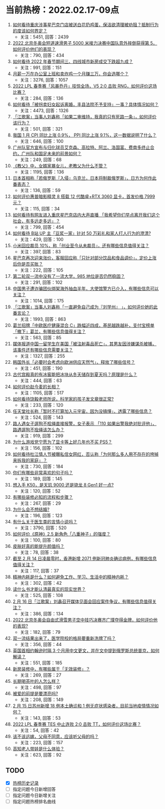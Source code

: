# 当前热榜：2022.02.17-09点
1. [如何看待重庆涉事星巴克门店被送白花扔鸡蛋，保洁欲清理被劝阻？抵制行为的度该如何界定？](https://www.zhihu.com/question/516848717)
    * 关注：5451, 回答：2439
2. [2022 北京冬奥会短道速滑男子 5000 米接力决赛中国队意外摔倒获得第 5，如何评价他们的表现？](https://www.zhihu.com/question/516954240)
    * 关注：790, 回答：434
3. [如何看待 2022 年春节期间三、四线城市新房成交下跌超九成？](https://www.zhihu.com/question/516693284)
    * 关注：991, 回答：151
4. [月薪一万在办公室上班和卖炸鸡一个月赚三万，你会选哪个？](https://www.zhihu.com/question/422477749)
    * 关注：3276, 回答：1057
5. [2022 LPL 春季赛「风暴乔丹」技惊全场，V5 2:0 击败 RNG，如何评价这场比赛？](https://www.zhihu.com/question/516938028)
    * 关注：284, 回答：136
6. [如何看待「被拐卖妇女起诉离婚，丰县法院不予支持」一事？具体情况如何？](https://www.zhihu.com/question/516840740)
    * 关注：4473, 回答：1326
7. [「江歌案」当事人刘鑫称「如果二审维持，我真的只有死路一条」，如何评价该行为？](https://www.zhihu.com/question/516910193)
    * 关注：501, 回答：321
8. [我国 1 月 CPI 同比上涨 0.9%， PPI 同比上涨 9.1%，这一数据说明了什么？](https://www.zhihu.com/question/516845924)
    * 关注：646, 回答：100
9. [广州队官方宣布与归化球员艾克森、高拉特、阿兰、洛国富、费南多终止合约，广州队和国足未来的前景如何？](https://www.zhihu.com/question/516920241)
    * 关注：249, 回答：68
10. [《教父》中，女婿家暴女儿，老教父为什么不管？](https://www.zhihu.com/question/277718004)
    * 关注：1195, 回答：136
11. [日本首相称「若俄罗斯『入侵』乌克兰，日本将制裁俄罗斯」，日方为何作此番表态？](https://www.zhihu.com/question/516905017)
    * 关注：136, 回答：59
12. [如何评价惠普暗影精灵 8 搭载 12 代酷睿+RTX 3060 显卡，首发价格 7999 元？](https://www.zhihu.com/question/516952393)
    * 关注：115, 回答：34
13. [如何看待有网友进入重庆星巴克店内大声直播 「我希望你们早点离开我们这个社会，有多远走多远」？](https://www.zhihu.com/question/516893843)
    * 关注：799, 回答：454
14. [如何看待 B站 UP 主「豆浆一家」针对 50 万彩礼和家人打人行为的澄清?](https://www.zhihu.com/question/516348344)
    * 关注：429, 回答：100
15. [小米回应裁员 10%，称「创业至今从未裁员」，还有哪些信息值得关注？](https://www.zhihu.com/question/516060868)
    * 关注：397, 回答：83
16. [星巴克再次迎来涨价，客服回应称「只针对部分饮品和食品调价」，定价上涨后你是否买账？](https://www.zhihu.com/question/516878435)
    * 关注：222, 回答：105
17. [第二轮双一流中没有了一流大学，985 地位是否仍然稳固？](https://www.zhihu.com/question/516482590)
    * 关注：291, 回答：102
18. [中国男子遭诈骗团伙绑架海外抽血半年，大使馆警方已介入，有哪些信息可以关注？](https://www.zhihu.com/question/516708662)
    * 关注：1014, 回答：175
19. [「江歌案」当事人刘鑫称「一直避免自己成为『刘学州』 」，如何评价她的此番言论？](https://www.zhihu.com/question/516859570)
    * 关注：1993, 回答：863
20. [葛兰招牌「中欧医疗健康混合 C」跌幅近四成，基民越跌越补，支付宝榜单「撤下」葛兰，有哪些信息值得关注？](https://www.zhihu.com/question/516497482)
    * 关注：563, 回答：85
21. [媒体报道中国一留学生在美国「被注射毒品死亡」，其男友因涉嫌谋杀被捕，该事件还有哪些信息需要关注？](https://www.zhihu.com/question/516864704)
    * 关注：1327, 回答：255
22. [韩国外长「必要时会考虑向欧洲供应天然气」，释放了哪些信号？](https://www.zhihu.com/question/516338659)
    * 关注：451, 回答：190
23. [古代宫殿真的有冰窖能把冰块从冬天储存到夏天吗？原理是什么？](https://www.zhihu.com/question/29703885)
    * 关注：444, 回答：63
24. [如何评价赵今麦的长相？](https://www.zhihu.com/question/264101948)
    * 关注：1105, 回答：517
25. [如何看待饶毅老师所说，科学家的孩子发文章很正常?](https://www.zhihu.com/question/516712000)
    * 关注：233, 回答：120
26. [任天堂社长称「暂时不打算加入元宇宙，因为没搞懂」，透露了哪些信息？](https://www.zhihu.com/question/516729675)
    * 关注：524, 回答：143
27. [路人遇女子遛狗不栓绳直接报警，女子表示 「110 如果出警我绝对批评他」，路遇遛狗不拴绳该怎么办？](https://www.zhihu.com/question/516676592)
    * 关注：919, 回答：299
28. [为什么游戏党宁愿为了显卡等上好几年也不买 PS5？](https://www.zhihu.com/question/516192512)
    * 关注：156, 回答：102
29. [如何看待杜江情人节被曝私信女网红，否认称「为何那么多人用不存在的垮掉来拆我的家庭」？](https://www.zhihu.com/question/516688043)
    * 关注：730, 回答：184
30. [你们有哪些非常喜欢的句子吗？](https://www.zhihu.com/question/515396926)
    * 关注：189, 回答：145
31. [想入手 K50，是天玑 9000 还是骁龙 8 Gen1 好一点?](https://www.zhihu.com/question/515327511)
    * 关注：120, 回答：52
32. [有哪些装修必知的流程和步骤？](https://www.zhihu.com/question/48798762)
    * 关注：267, 回答：29
33. [为什么会不想结婚?](https://www.zhihu.com/question/516910021)
    * 关注：196, 回答：123
34. [有什么关于医生类的言情小说吗？](https://www.zhihu.com/question/266364937)
    * 关注：3790, 回答：520
35. [如何评价《原神》2.5 新角色「八重神子」的强度？](https://www.zhihu.com/question/516909008)
    * 关注：100, 回答：80
36. [皮肤好真的能提升颜值吗？](https://www.zhihu.com/question/516569529)
    * 关注：78, 回答：38
37. [截至 2 月 14 日凌晨零时，香港新增 2071 例新冠肺炎确诊病例，有哪些信息值得关注？](https://www.zhihu.com/question/516527684)
    * 关注：117, 回答：37
38. [精神内耗是什么？如何避免工作、学习、生活中的精神内耗？](https://www.zhihu.com/question/515910388)
    * 关注：302, 回答：42
39. [读什么书才能认清最真实的现实世界？](https://www.zhihu.com/question/515064795)
    * 关注：525, 回答：108
40. [2 月 16 日「江歌案」刘鑫召开媒体见面会回应案件争议，有哪些信息值得关注？](https://www.zhihu.com/question/516933731)
    * 关注：386, 回答：134
41. [2022 北京冬奥会自由式滑雪男子空中技巧决赛齐广璞夺得金牌，如何评价他的表现?](https://www.zhihu.com/question/516940413)
    * 关注：182, 回答：79
42. [双一流结果出来了，医学院校的格局要重新洗牌了吗？](https://www.zhihu.com/question/516675365)
    * 关注：356, 回答：44
43. [英国首相约翰逊时隔 3 个月用中文更文，并在文中提到俄罗斯总统普京，如何解读？](https://www.zhihu.com/question/516740854)
    * 关注：551, 回答：185
44. [新房装修中，有哪些属于「无效装修」？](https://www.zhihu.com/question/455171845)
    * 关注：269, 回答：27
45. [长期喝茶叶的人怎么样？](https://www.zhihu.com/question/496198764)
    * 关注：498, 回答：97
46. [被爱的前提是要漂亮吗?](https://www.zhihu.com/question/516196802)
    * 关注：208, 回答：149
47. [2 月 15 日苏州新增 18 例本土确诊和 1 例无症状感染者，目前当地疫情情况如何？](https://www.zhihu.com/question/516850990)
    * 关注：143, 回答：53
48. [2022 LPL 春季赛 TES 中止连败 2:0 击败 TT，如何评价这场比赛？](https://www.zhihu.com/question/516908204)
    * 关注：54, 回答：42
49. [该不该远嫁，父母不同意，应该听父母的吗？](https://www.zhihu.com/question/515542792)
    * 关注：223, 回答：157
50. [高知老人带娃是什么体验？](https://www.zhihu.com/question/510311817)
    * 关注：623, 回答：92
## TODO
* [x] [热榜历史记录](hot_history/AllHot.md)
* [ ] 指定问题今日新增回答
* [ ] 指定问题今日新增关注
* [ ] 指定问题热榜排名曲线
